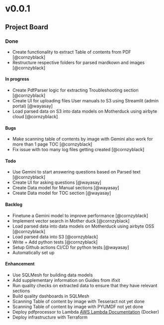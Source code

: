 # v0.0.1

## Project Board

### Done

- Create functionality to extract Table of contents from PDF [@cornzyblack]
- Restructure respective folders for parsed mardkown and images [@cornzyblack]

#### In progress

- Create PdfParser logic for extracting Troubleshooting section [@cornzyblack]
- Create UI for uploading files User manuals to S3 using Streamlit (admin portal) [@wayasay]
- Load parsed data on S3 into data models on Motherduck using airbyte cloud [@cornzyblack]

#### Bugs

- Make scanning table of contents by image with Gemini also work for more than 1 page TOC [@cornzyblack]
- Fix issue with too many log files getting created [@cornzyblack]

#### Todo

- Use Gemini to start answering questions based on Parsed text [@cornzyblack]
- Create UI for asking questions [@wayasay]
- Create Data model for Manual sections [@wayasay]
- Create Data model for TOC section [@wayasay]

#### Backlog

- Finetune a Gemini model to improve performance [@cornzyblack]
- Implement vector search in Mother duck [@cornzyblack]
- Load parsed data into data models on Motherduck using airbyte OSS [@cornzyblack]
- Load parsed data into S3 [@cornzyblack]
- Write + Add python tests [@cornzyblack]
- Setup Github actions CI/CD for python tests [@wayasay]
- Automatically set up

#### Enhancement

- Use SQLMesh for building data models
- Add supplementary information on Guides from ifixit
- Run quality checks on extracted data to ensure that they have relevant sections
- Build quality dashboards in SQLMesh
- Scanning Table of content by image with Tesseract not yet done
- Scanning Table of content by image with PYUMDF not yet done
- Deploy pdfprocessor to Lambda [AWS Lambda Documentation](https://docs.aws.amazon.com/lambda/latest/dg/python-image.html) (Docker)
- Deploy infrastructure with Terraform

